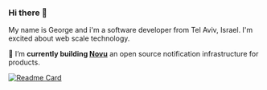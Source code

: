 ### Hi there 👋

My name is George and i'm a software developer from Tel Aviv, Israel. I'm excited about web scale technology.

🔭 I’m **currently building [Novu](https://github.com/notifirehq/notifire)** an open source notification infrastructure for products.

[![Readme Card](https://github-readme-stats.vercel.app/api/pin/?username=notifirehq&repo=notifire)](https://github.com/notifirehq/notifire)

<!--
**djabarovgeorge/djabarovgeorge** is a ✨ _special_ ✨ repository because its `README.md` (this file) appears on your GitHub profile.

Here are some ideas to get you started:

- 🔭 I’m currently working on ...
- 🌱 I’m currently learning ...
- 👯 I’m looking to collaborate on ...
- 🤔 I’m looking for help with ...
- 💬 Ask me about ...
- 📫 How to reach me: ...
- 😄 Pronouns: ...
- ⚡ Fun fact: ...
-->

